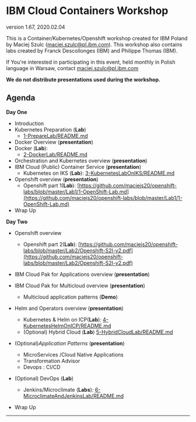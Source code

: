 # IBM Cloud Containers Workshop

version 1.67, 2020.02.04

This is a Container/Kubernetes/Openshift workshop created for IBM Poland by Maciej Szulc (maciej.szulc@pl.ibm.com).
This workshop also contains labs created by  Franck Descollonges (IBM) and Philippe Thomas (IBM).

If You're interested in participating in this event, held monthly in Polish language in Warsaw, contact maciej.szulc@pl.ibm.com

__We do not distribute presentations used during the workshop.__



## Agenda

**Day One**
+ Introduction
+ Kubernetes Preparation (**Lab**)
  + [1-PrepareLab/README.md](1-PrepareLab/README.md)
+ Docker Overview (**presentation**)
+ Docker (**Lab**):
  + [2-DockerLab/README.md](2-DockerLab/README.md)
+ Orchestration and Kubernetes overview (**presentation**)
+ IBM Cloud (Public) Container Service (**presentation**)
  + Kubernetes on IKS  (**Lab**): [3-KubernetesLabOnIKS/README.md](3-KubernetesLabOnIKS/README.md)
+ Openshift overview (**presentation**)
	+ Openshift part 1(**Lab**):  [https://github.com/maciejs20/openshift-labs/blob/master/Lab1/1-OpenShift-Lab.md](https://github.com/maciejs20/openshift-labs/blob/master/Lab1/1-OpenShift-Lab.md)
+ Wrap Up

**Day Two**
+ Openshift overview
	+ Openshift part 2(**Lab**):  [https://github.com/maciejs20/openshift-labs/blob/master/Lab2/Openshift-S2I-v2.pdf](https://github.com/maciejs20/openshift-labs/blob/master/Lab2/Openshift-S2I-v2.pdf)
+ IBM Cloud Pak for Applications overview (**presentation**)
+ IBM Cloud Pak for Multicloud overview (**presentation**)
  + Multicloud application patterns (**Demo**)
+ Helm and Operators overview (**presentation**)
  + Kubernetes & Helm on ICP(**Lab**): [4-KubernetesHelmOnICP/README.md](4-KubernetesHelmOnICP/README.md)
  + (Optional) Hybrid Cloud (**Lab**) [5-HybridCloudLab/README.md](5-HybridCloudLab/README.md)
+ (Optional)_Application Patterns_ (**presentation**)
  + MicroServices /Cloud Native Applications
  + Transformation Advisor
  + Devops : CI/CD
+ (Optional) DevOps (**Lab**)
  + Jenkins/Microclimate (**Labs**): [6-MicroclimateAndJenkinsLab/README.md](6-MicroclimateAndJenkinsLab/README.md)

+ Wrap Up

---
